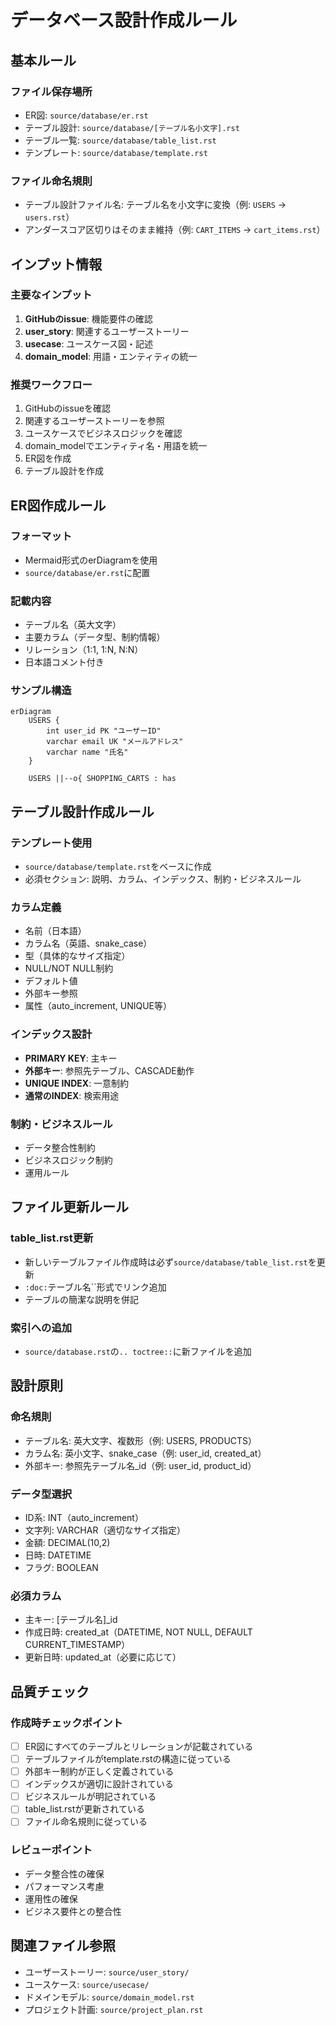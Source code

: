 # データベース設計作成ルール

## 基本ルール

### ファイル保存場所
- ER図: `source/database/er.rst`
- テーブル設計: `source/database/[テーブル名小文字].rst`
- テーブル一覧: `source/database/table_list.rst`
- テンプレート: `source/database/template.rst`

### ファイル命名規則
- テーブル設計ファイル名: テーブル名を小文字に変換（例: `USERS` → `users.rst`）
- アンダースコア区切りはそのまま維持（例: `CART_ITEMS` → `cart_items.rst`）

## インプット情報

### 主要なインプット
1. **GitHubのissue**: 機能要件の確認
2. **user_story**: 関連するユーザーストーリー
3. **usecase**: ユースケース図・記述
4. **domain_model**: 用語・エンティティの統一

### 推奨ワークフロー
1. GitHubのissueを確認
2. 関連するユーザーストーリーを参照
3. ユースケースでビジネスロジックを確認
4. domain_modelでエンティティ名・用語を統一
5. ER図を作成
6. テーブル設計を作成

## ER図作成ルール

### フォーマット
- Mermaid形式のerDiagramを使用
- `source/database/er.rst`に配置

### 記載内容
- テーブル名（英大文字）
- 主要カラム（データ型、制約情報）
- リレーション（1:1, 1:N, N:N）
- 日本語コメント付き

### サンプル構造
```mermaid
erDiagram
    USERS {
        int user_id PK "ユーザーID"
        varchar email UK "メールアドレス"
        varchar name "氏名"
    }
    
    USERS ||--o{ SHOPPING_CARTS : has
```

## テーブル設計作成ルール

### テンプレート使用
- `source/database/template.rst`をベースに作成
- 必須セクション: 説明、カラム、インデックス、制約・ビジネスルール

### カラム定義
- 名前（日本語）
- カラム名（英語、snake_case）
- 型（具体的なサイズ指定）
- NULL/NOT NULL制約
- デフォルト値
- 外部キー参照
- 属性（auto_increment, UNIQUE等）

### インデックス設計
- **PRIMARY KEY**: 主キー
- **外部キー**: 参照先テーブル、CASCADE動作
- **UNIQUE INDEX**: 一意制約
- **通常のINDEX**: 検索用途

### 制約・ビジネスルール
- データ整合性制約
- ビジネスロジック制約
- 運用ルール

## ファイル更新ルール

### table_list.rst更新
- 新しいテーブルファイル作成時は必ず`source/database/table_list.rst`を更新
- `:doc:`テーブル名``形式でリンク追加
- テーブルの簡潔な説明を併記

### 索引への追加
- `source/database.rst`の`.. toctree::`に新ファイルを追加

## 設計原則

### 命名規則
- テーブル名: 英大文字、複数形（例: USERS, PRODUCTS）
- カラム名: 英小文字、snake_case（例: user_id, created_at）
- 外部キー: 参照先テーブル名_id（例: user_id, product_id）

### データ型選択
- ID系: INT（auto_increment）
- 文字列: VARCHAR（適切なサイズ指定）
- 金額: DECIMAL(10,2)
- 日時: DATETIME
- フラグ: BOOLEAN

### 必須カラム
- 主キー: [テーブル名]_id
- 作成日時: created_at（DATETIME, NOT NULL, DEFAULT CURRENT_TIMESTAMP）
- 更新日時: updated_at（必要に応じて）

## 品質チェック

### 作成時チェックポイント
- [ ] ER図にすべてのテーブルとリレーションが記載されている
- [ ] テーブルファイルがtemplate.rstの構造に従っている
- [ ] 外部キー制約が正しく定義されている
- [ ] インデックスが適切に設計されている
- [ ] ビジネスルールが明記されている
- [ ] table_list.rstが更新されている
- [ ] ファイル命名規則に従っている

### レビューポイント
- データ整合性の確保
- パフォーマンス考慮
- 運用性の確保
- ビジネス要件との整合性

## 関連ファイル参照
- ユーザーストーリー: `source/user_story/`
- ユースケース: `source/usecase/`
- ドメインモデル: `source/domain_model.rst`
- プロジェクト計画: `source/project_plan.rst`
